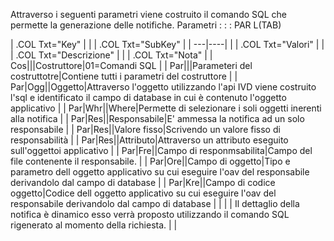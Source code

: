 Attraverso i seguenti parametri viene costruito il comando SQL che permette la generazione delle notifiche.
Parametri : 
 :  : PAR L(TAB)

| .COL Txt="Key" |
| 
| .COL Txt="SubKey" |
| ---|----|
| 
| .COL Txt="Valori" |
| 
| .COL Txt="Descrizione" |
| 
| .COL Txt="Nota" |
| Cos|||Costruttore|01=Comandi SQL |
| Par|||Parameteri del costruttotre|Contiene tutti i parametri del costruttore |
| Par|Ogg||Oggetto|Attraverso l'oggetto utilizzando l'api IVD viene costruito l'sql e identificato il campo di database in cui è contenuto l'oggetto applicativo |
| Par|Whr||Where|Permette di selezionare i soli oggetti inerenti alla notifica |
| Par|Res||Responsabile|E' ammessa la notifica ad un solo responsabile |
| Par|Res|<valore>|Valore fisso|Scrivendo un valore fisso di responsabilità |
| Par|Res|<OAV>|Attributo|Attraverso un attributo eseguito sull'oggettoi applicativo |
| Par|Fre||Campo di responmsabilita|Campo del file contenente il responsabile. |
| Par|Ore||Campo di oggetto|Tipo e parametro dell oggetto applicativo su cui eseguire l'oav del responsabile derivandolo dal campo di database |
| Par|Kre||Campo di codice oggetto|Codice dell oggetto applicativo su cui eseguire l'oav del responsabile derivandolo dal campo di database |
|  |
| Il dettaglio della notifica è dinamico esso verrà proposto utilizzando il comando SQL rigenerato al momento della richiesta. |
| 